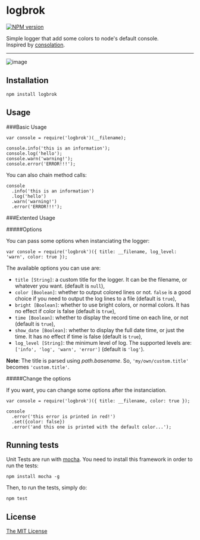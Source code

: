 logbrok
=======

[![NPM version](https://badge.fury.io/js/logbrok.png)](http://badge.fury.io/js/logbrok)

Simple logger that add some colors to node's default console.  
Inspired by [consolation](https://github.com/alexjab/consolation.git).

-------

![image](http://i.imgur.com/YPZabhd.png?1)

Installation
------------

    npm install logbrok

Usage
-----

###Basic Usage

    var console = require('logbrok')(__filename);
    
    console.info('this is an information');
    console.log('hello');
    console.warn('warning!');
    console.error('ERROR!!!');

You can also chain method calls:

    console
      .info('this is an information')
      .log('hello')
      .warn('warning!')
      .error('ERROR!!!');

###Extented Usage

#####Options

You can pass some options when instanciating the logger:

    var console = require('logbrok')({ title: __filename, log_level: 'warn', color: true });
    
The available options you can use are:

 - `title [String]`: a custom title for the logger. It can be the filename, or whatever you want. (default is `null`),
 - `color [Boolean]`: whether to output colored lines or not. `false` is a good choice if you need to output the log lines to a file (default is `true`),
 - `bright [Boolean]`: whether to use bright colors, or normal colors. It has no effect if color is false (default is `true`),
 - `time [Boolean]`: whether to display the record time on each line, or not (default is `true`),
 - `show_date [Boolean]`: whether to display the full date time, or just the time. It has no effect if time is false (default is `true`),
 - `log_level [String]`: the minimum level of log. The supported levels are: `['info', 'log', 'warn', 'error']` (default is `'log'`).

**Note**: The title is parsed using *path.basename*. So, `'my/own/custom.title'` becomes `'custom.title'`.

#####Change the options

If you want, you can change some options after the instanciation.

    var console = require('logbrok')({ title: __filename, color: true });
    
    console
      .error('this error is printed in red!')
      .set({color: false})
      .error('and this one is printed with the default color...');

Running tests
-------------

Unit Tests are run with [mocha](http://mochajs.org/).
You need to install this framework in order to run the tests:
    
    npm install mocha -g

Then, to run the tests, simply do:

    npm test

License
-------

[The MIT License](https://github.com/HugoMuller/logbrok/blob/master/LICENSE)
